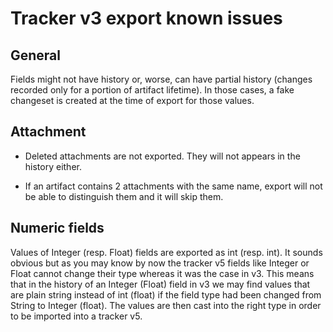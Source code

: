 Tracker v3 export known issues
==============================

General
-------

Fields might not have history or, worse, can have partial history (changes recorded
only for a portion of artifact lifetime).
In those cases, a fake changeset is created at the time of export for those values.

Attachment
----------

* Deleted attachments are not exported.
  They will not appears in the history either.

* If an artifact contains 2 attachments with the same name, export will not
  be able to distinguish them and it will skip them.

Numeric fields
--------------

Values of Integer (resp. Float) fields are exported as int (resp. int). It
sounds obvious but as you may know by now the tracker v5 fields like Integer or
Float cannot change their type whereas it was the case in v3. This means that
in the history of an Integer (Float) field in v3 we may find values that are
plain string instead of int (float) if the field type had been changed from
String to Integer (float). The values are then cast into the right type in
order to be imported into a tracker v5.

